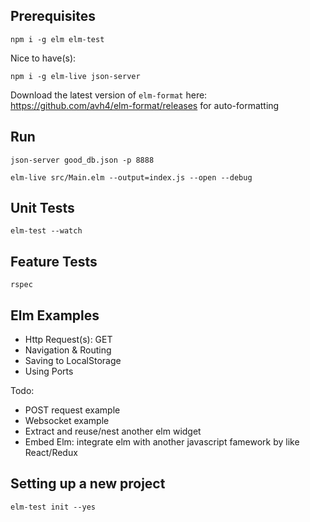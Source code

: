 ## Prerequisites
```
npm i -g elm elm-test
```
Nice to have(s):
```
npm i -g elm-live json-server
```
Download the latest version of ```elm-format``` here: https://github.com/avh4/elm-format/releases for auto-formatting

## Run

```
json-server good_db.json -p 8888

elm-live src/Main.elm --output=index.js --open --debug
```

## Unit Tests

```
elm-test --watch
```

## Feature Tests

```
rspec
```

## Elm Examples

- Http Request(s): GET
- Navigation & Routing
- Saving to LocalStorage
- Using Ports

Todo:

- POST request example
- Websocket example
- Extract and reuse/nest another elm widget
- Embed Elm: integrate elm with another javascript famework by like React/Redux

## Setting up a new project

```
elm-test init --yes
```

